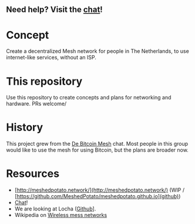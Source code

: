 Need help? Visit the [chat](https://t.me/DeBitcoinMesh)!
--------------------------------------------------------



# Concept
Create a decentralized Mesh network for people in The Netherlands, to use internet-like services, without an ISP.

# This repository
Use this repository to create concepts and plans for networking and hardware. PRs welcome/

# History
This project grew from the [De Bitcoin Mesh](https://t.me/DeBitcoinMesh) chat. 
Most people in this group would like to use the mesh for using Bitcoin, but the plans are broader now.

# Resources
* [http://meshedpotato.network/](http://meshedpotato.network/) (WIP / [https://github.com/MeshedPotato/meshedpotato.github.io](github))
* [Chat](https://t.me/DeBitcoinMesh)!
* We are looking at Locha ([Github](https://github.com/btcven/locha)].
* Wikipedia on [Wireless mess networks](https://en.wikipedia.org/wiki/Wireless_mesh_network)

